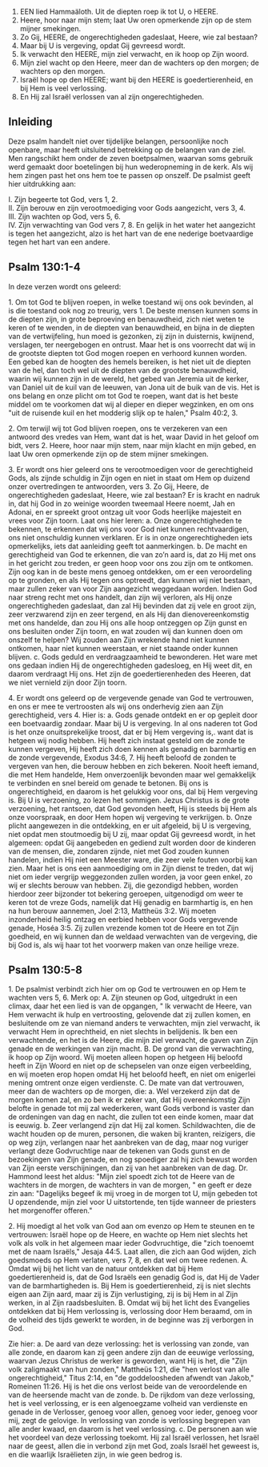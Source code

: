 1. EEN lied Hammaäloth. Uit de diepten roep ik tot U, o HEERE.
2. Heere, hoor naar mijn stem; laat Uw oren opmerkende zijn op de stem mijner smekingen.
3. Zo Gij, HEERE, de ongerechtigheden gadeslaat, Heere, wie zal bestaan?
4. Maar bij U is vergeving, opdat Gij gevreesd wordt.
5. Ik verwacht den HEERE, mijn ziel verwacht, en ik hoop op Zijn woord.
6. Mijn ziel wacht op den Heere, meer dan de wachters op den morgen; de wachters op den morgen.
7. Israël hope op den HEERE; want bij den HEERE is goedertierenheid, en bij Hem is veel verlossing.
8. En Hij zal Israël verlossen van al zijn ongerechtigheden.

## Inleiding
Deze psalm handelt niet over tijdelijke belangen, persoonlijke noch openbare, maar heeft uitsluitend betrekking op de belangen van de ziel. Men rangschikt hem onder de zeven boetpsalmen, waarvan soms gebruik werd gemaakt door boetelingen bij hun wederopneming in de kerk. Als wij hem zingen past het ons hem toe te passen op onszelf. De psalmist geeft hier uitdrukking aan:

I. Zijn begeerte tot God, vers 1, 2.  
II. Zijn berouw en zijn verootmoediging voor Gods aangezicht, vers 3, 4.  
III. Zijn wachten op God, vers 5, 6.  
IV. Zijn verwachting van God vers 7, 8. En gelijk in het water het aangezicht is tegen het aangezicht, alzo is het hart van de ene nederige boetvaardige tegen het hart van een andere.

## Psalm 130:1-4 
In deze verzen wordt ons geleerd:

1\. Om tot God te blijven roepen, in welke toestand wij ons ook bevinden, al is die toestand ook nog zo treurig, vers 1. De beste mensen kunnen soms in de diepten zijn, in grote beproeving en benauwdheid, zich niet weten te keren of te wenden, in de diepten van benauwdheid, en bijna in de diepten van de vertwijfeling, hun moed is gezonken, zij zijn in duisternis, kwijnend, verslagen, ter neergebogen en ontrust. Maar het is ons voorrecht dat wij in de grootste diepten tot God mogen roepen en verhoord kunnen worden. Een gebed kan de hoogten des hemels bereiken, is het niet uit de diepten van de hel, dan toch wel uit de diepten van de grootste benauwdheid, waarin wij kunnen zijn in de wereld, het gebed van Jeremia uit de kerker, van Daniel uit de kuil van de leeuwen, van Jona uit de buik van de vis. Het is ons belang en onze plicht om tot God te roepen, want dat is het beste middel om te voorkomen dat wij al dieper en dieper wegzinken, en om ons "uit de ruisende kuil en het modderig slijk op te halen," Psalm 40:2, 3.

2\. Om terwijl wij tot God blijven roepen, ons te verzekeren van een antwoord des vredes van Hem, want dat is het, waar David in het geloof om bidt, vers 2. Heere, hoor naar mijn stem, naar mijn klacht en mijn gebed, en laat Uw oren opmerkende zijn op de stem mijner smekingen.

3\. Er wordt ons hier geleerd ons te verootmoedigen voor de gerechtigheid Gods, als zijnde schuldig in Zijn ogen en niet in staat om Hem op duizend onzer overtredingen te antwoorden, vers 3. Zo Gij, Heere, de ongerechtigheden gadeslaat, Heere, wie zal bestaan? Er is kracht en nadruk in, dat hij God in zo weinige woorden tweemaal Heere noemt, Jah en Adonai, en er spreekt groot ontzag uit voor Gods heerlijke majesteit en vrees voor Zijn toorn. Laat ons hier leren: 
a. Onze ongerechtigheden te bekennen, te erkennen dat wij ons voor God niet kunnen rechtvaardigen, ons niet onschuldig kunnen verklaren. Er is in onze ongerechtigheden iets opmerkelijks, iets dat aanleiding geeft tot aanmerkingen.
b. De macht en gerechtigheid van God te erkennen, die van zo’n aard is, dat zo Hij met ons in het gericht zou treden, er geen hoop voor ons zou zijn om te ontkomen. Zijn oog kan in de beste mens genoeg ontdekken, om er een veroordeling op te gronden, en als Hij tegen ons optreedt, dan kunnen wij niet bestaan, maar zullen zeker van voor Zijn aangezicht weggedaan worden. Indien God naar streng recht met ons handelt, dan zijn wij verloren, als Hij onze ongerechtigheden gadeslaat, dan zal Hij bevinden dat zij vele en groot zijn, zeer verzwarend zijn en zeer tergend, en als Hij dan dienovereenkomstig met ons handelde, dan zou Hij ons alle hoop ontzeggen op Zijn gunst en ons besluiten onder Zijn toorn, en wat zouden wij dan kunnen doen om onszelf te helpen? Wij zouden aan Zijn wrekende hand niet kunnen ontkomen, haar niet kunnen weerstaan, er niet staande onder kunnen blijven.
c. Gods geduld en verdraagzaamheid te bewonderen. Het ware met ons gedaan indien Hij de ongerechtigheden gadesloeg, en Hij weet dit, en daarom verdraagt Hij ons. Het zijn de goedertierenheden des Heeren, dat we niet vernield zijn door Zijn toorn. 

4\. Er wordt ons geleerd op de vergevende genade van God te vertrouwen, en ons er mee te vertroosten als wij ons onderhevig zien aan Zijn gerechtigheid, vers 4. Hier is: 
a. Gods genade ontdekt en er op gepleit door een boetvaardig zondaar. Maar bij U is vergeving. In al ons naderen tot God is het onze onuitsprekelijke troost, dat er bij Hem vergeving is,. want dat is hetgeen wij nodig hebben. Hij heeft zich instaat gesteld om de zonde te kunnen vergeven, Hij heeft zich doen kennen als genadig en barmhartig en de zonde vergevende, Exodus 34:6, 7. Hij heeft beloofd de zonden te vergeven van hen, die berouw hebben en zich bekeren. Nooit heeft iemand, die met Hem handelde, Hem onverzoenlijk bevonden maar wel gemakkelijk te verbinden en snel bereid om genade te betonen. Bij ons is ongerechtigheid, en daarom is het gelukkig voor ons, dal bij Hem vergeving is. Bij U is verzoening, zo lezen het sommigen. Jezus Christus is de grote verzoening, het rantsoen, dat God gevonden heeft, Hij is steeds bij Hem als onze voorspraak, en door Hem hopen wij vergeving te verkrijgen.
b. Onze plicht aangewezen in die ontdekking, en er uit afgeleid, bij U is vergeving, niet opdat men stoutmoedig bij U zij, maar opdat Gij gevreesd wordt, in het algemeen: opdat Gij aangebeden en gediend zult worden door de kinderen van de mensen, die, zondaren zijnde, niet met God zouden kunnen handelen, indien Hij niet een Meester ware, die zeer vele fouten voorbij kan zien. Maar het is ons een aanmoediging om in Zijn dienst te treden, dat wij niet om ieder vergrijp weggezonden zullen worden, ja voor geen enkel, zo wij er slechts berouw van hebben. Zij, die gezondigd hebben, worden hierdoor zeer bijzonder tot bekering geroepen, uitgenodigd om weer te keren tot de vreze Gods, namelijk dat Hij genadig en barmhartig is, en hen na hun berouw aannemen, Joel 2:13, Mattheüs 3:2. Wij moeten inzonderheid heilig ontzag en eerbied hebben voor Gods vergevende genade, Hoséa 3:5. Zij zullen vrezende komen tot de Heere en tot Zijn goedheid, en wij kunnen dan de weldaad verwachten van de vergeving, die bij God is, als wij haar tot het voorwerp maken van onze heilige vreze.

## Psalm 130:5-8

1\. De psalmist verbindt zich hier om op God te vertrouwen en op Hem te wachten vers 5, 6. Merk op: 
A. Zijn steunen op God, uitgedrukt in een climax, daar het een lied is van de opgangen, " Ik verwacht de Heere, van Hem verwacht ik hulp en vertroosting, gelovende dat zij zullen komen, en besluitende om ze van niemand anders te verwachten, mijn ziel verwacht, ik verwacht Hem in oprechtheid, en niet slechts in belijdenis. Ik ben een verwachtende, en het is de Heere, die mijn ziel verwacht, de gaven van Zijn genade en de werkingen van zijn macht.
B. De grond van die verwachting, ik hoop op Zijn woord. Wij moeten alleen hopen op hetgeen Hij beloofd heeft in Zijn Woord en niet op de schepselen van onze eigen verbeelding, en wij moeten erop hopen omdat Hij het beloofd heeft, en niet om enigerlei mening omtrent onze eigen verdienste.
C. De mate van dat vertrouwen, meer dan de wachters op de morgen, die: 
a. Wel verzekerd zijn dat de morgen komen zal, en zo ben ik er zeker van, dat Hij overeenkomstig Zijn belofte in genade tot mij zal wederkeren, want Gods verbond is vaster dan de ordeningen van dag en nacht, die zullen tot een einde komen, maar dat is eeuwig.
b. Zeer verlangend zijn dat Hij zal komen. Schildwachten, die de wacht houden op de muren, personen, die waken bij kranten, reizigers, die op weg zijn, verlangen naar het aanbreken van de dag, maar nog vuriger verlangt deze Godvruchtige naar de tekenen van Gods gunst en de bezoekingen van Zijn genade, en nog spoediger zal hij zich bewust worden van Zijn eerste verschijningen, dan zij van het aanbreken van de dag. Dr. Hammond leest het aldus: "Mijn ziel spoedt zich tot de Heere van de wachters in de morgen, de wachters in van de morgen, " en geeft er deze zin aan: "Dagelijks begeef ik mij vroeg in de morgen tot U, mijn gebeden tot U opzendende, mijn ziel voor U uitstortende, ten tijde wanneer de priesters het morgenoffer offeren." 

2\. Hij moedigt al het volk van God aan om evenzo op Hem te steunen en te vertrouwen: Israël hope op de Heere, en wachte op Hem niet slechts het volk als volk in het algemeen maar ieder Godvruchtige, die "zich toenoemt met de naam Israëls," Jesaja 44:5. Laat allen, die zich aan God wijden, zich goedsmoeds op Hem verlaten, vers 7, 8, en dat wel om twee redenen.
A. Omdat wij bij het licht van de natuur ontdekken dat bij Hem goedertierenheid is, dat de God Israëls een genadig God is, dat Hij de Vader van de barmhartigheden is. Bij Hem is goedertierenheid, zij is niet slechts eigen aan Zijn aard, maar zij is Zijn verlustiging, zij is bij Hem in al Zijn werken, in al Zijn raadsbesluiten.
B. Omdat wij bij het licht des Evangelies ontdekken dat bij Hem verlossing is, verlossing door Hem beraamd, om in de volheid des tijds gewerkt te worden, in de beginne was zij verborgen in God. 

Zie hier: 
a. De aard van deze verlossing: het is verlossing van zonde, van alle zonde, en daarom kan zij geen andere zijn dan de eeuwige verlossing, waarvan Jezus Christus de werker is geworden, want Hij is het, die "Zijn volk zaligmaakt van hun zonden," Mattheüs 1:21, die "hen verlost van alle ongerechtigheid," Titus 2:14, en "de goddeloosheden afwendt van Jakob," Romeinen 11:26. Hij is het die ons verlost beide van de veroordelende en van de heersende macht van de zonde.
b. De rijkdom van deze verlossing, het is veel verlossing, er is een algenoegzame volheid van verdienste en genade in de Verlosser, genoeg voor allen, genoeg voor ieder, genoeg voor mij, zegt de gelovige. In verlossing van zonde is verlossing begrepen van alle ander kwaad, en daarom is het veel verlossing.
c. De personen aan wie het voordeel van deze verlossing toekomt. Hij zal Israël verlossen, het Israël naar de geest, allen die in verbond zijn met God, zoals Israël het geweest is, en die waarlijk Israëlieten zijn, in wie geen bedrog is.
